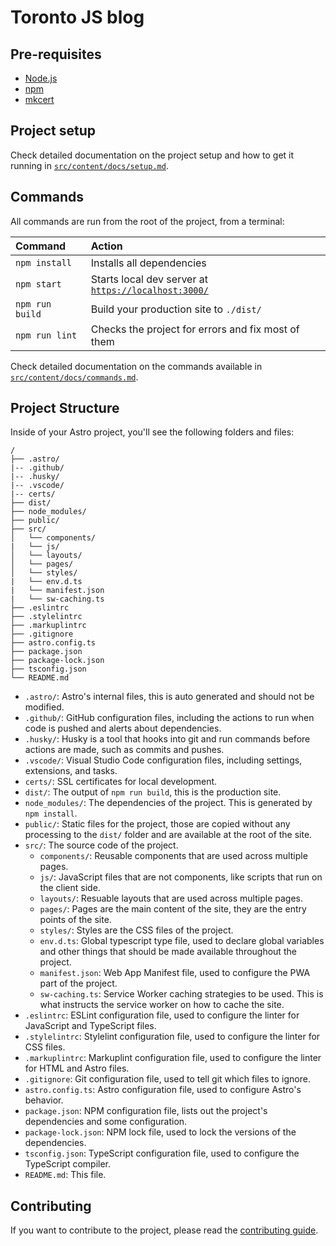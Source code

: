 # Toronto JS blog

## Pre-requisites

- [Node.js](https://nodejs.org/en/download/)
- [npm](https://www.npmjs.com/get-npm)
- [mkcert](https://github.com/FiloSottile/mkcert)

## Project setup

Check detailed documentation on the project setup and how to get it running in [`src/content/docs/setup.md`](./src/content/docs/setup.md).

## Commands

All commands are run from the root of the project, from a terminal:

| Command | Action |
| :--- | :--- |
| `npm install` | Installs all dependencies |
| `npm start` | Starts local dev server at [`https://localhost:3000/`](https://localhost:3000/) |
| `npm run build` | Build your production site to `./dist/` |
| `npm run lint` | Checks the project for errors and fix most of them |

Check detailed documentation on the commands available in [`src/content/docs/commands.md`](./src/content/docs/commands.md).


## Project Structure

Inside of your Astro project, you'll see the following folders and files:

```text
/
├── .astro/
|-- .github/
|-- .husky/
|-- .vscode/
|-- certs/
├── dist/
├── node_modules/
├── public/
├── src/
│   └── components/
|   └── js/
│   └── layouts/
│   └── pages/
│   └── styles/
|   └── env.d.ts
|   └── manifest.json
|   └── sw-caching.ts
├── .eslintrc
├── .stylelintrc
├── .markuplintrc
├── .gitignore
├── astro.config.ts
├── package.json
├── package-lock.json
├── tsconfig.json
└── README.md
```

- `.astro/`: Astro's internal files, this is auto generated and should not be modified.
- `.github/`: GitHub configuration files, including the actions to run when code is pushed and alerts about dependencies.
- `.husky/`: Husky is a tool that hooks into git and run commands before actions are made, such as commits and pushes.
- `.vscode/`: Visual Studio Code configuration files, including settings, extensions, and tasks.
- `certs/`: SSL certificates for local development.
- `dist/`: The output of `npm run build`, this is the production site.
- `node_modules/`: The dependencies of the project. This is generated by `npm install`.
- `public/`: Static files for the project, those are copied without any processing to the `dist/` folder and are available at the root of the site.
- `src/`: The source code of the project.
  - `components/`: Reusable components that are used across multiple pages.
  - `js/`: JavaScript files that are not components, like scripts that run on the client side.
  - `layouts/`: Resuable layouts that are used across multiple pages.
  - `pages/`: Pages are the main content of the site, they are the entry points of the site.
  - `styles/`: Styles are the CSS files of the project.
  - `env.d.ts`: Global typescript type file, used to declare global variables and other things that should be made available throughout the project.
  - `manifest.json`: Web App Manifest file, used to configure the PWA part of the project.
  - `sw-caching.ts`: Service Worker caching strategies to be used. This is what instructs the service worker on how to cache the site.
- `.eslintrc`: ESLint configuration file, used to configure the linter for JavaScript and TypeScript files.
- `.stylelintrc`: Stylelint configuration file, used to configure the linter for CSS files.
- `.markuplintrc`: Markuplint configuration file, used to configure the linter for HTML and Astro files.
- `.gitignore`: Git configuration file, used to tell git which files to ignore.
- `astro.config.ts`: Astro configuration file, used to configure Astro's behavior.
- `package.json`: NPM configuration file, lists out the project's dependencies and some configuration.
- `package-lock.json`: NPM lock file, used to lock the versions of the dependencies.
- `tsconfig.json`: TypeScript configuration file, used to configure the TypeScript compiler.
- `README.md`: This file.

## Contributing

If you want to contribute to the project, please read the [contributing guide](./src/content/docs/contributing.md).
